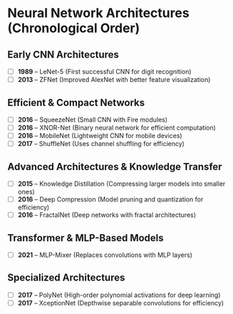 # Neural Network Architectures (Chronological Order)

## Early CNN Architectures
- [ ] **1989** – LeNet-5 (First successful CNN for digit recognition)  
- [ ] **2013** – ZFNet (Improved AlexNet with better feature visualization)  

## Efficient & Compact Networks
- [ ] **2016** – SqueezeNet (Small CNN with Fire modules)  
- [ ] **2016** – XNOR-Net (Binary neural network for efficient computation)  
- [ ] **2016** – MobileNet (Lightweight CNN for mobile devices)  
- [ ] **2017** – ShuffleNet (Uses channel shuffling for efficiency)  

## Advanced Architectures & Knowledge Transfer  
- [ ] **2015** – Knowledge Distillation (Compressing larger models into smaller ones)  
- [ ] **2016** – Deep Compression (Model pruning and quantization for efficiency)  
- [ ] **2016** – FractalNet (Deep networks with fractal architectures)  

## Transformer & MLP-Based Models
- [ ] **2021** – MLP-Mixer (Replaces convolutions with MLP layers)  

## Specialized Architectures
- [ ] **2017** – PolyNet (High-order polynomial activations for deep learning)  
- [ ] **2017** – XceptionNet (Depthwise separable convolutions for efficiency)  
